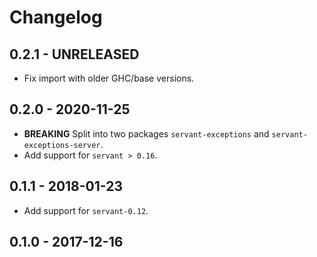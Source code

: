 # Changelog

## 0.2.1 - UNRELEASED

 * Fix import with older GHC/base versions.

## 0.2.0 - 2020-11-25

 * **BREAKING** Split into two packages `servant-exceptions` and
   `servant-exceptions-server`.
 * Add support for `servant > 0.16`.

## 0.1.1 - 2018-01-23

 * Add support for `servant-0.12`.

## 0.1.0 - 2017-12-16
